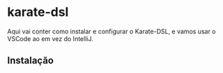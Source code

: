 # karate-dsl
Aqui vai conter como instalar e configurar o Karate-DSL, e vamos usar o VSCode ao em vez do IntelliJ.

## Instalação


